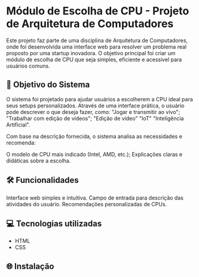 # Módulo de Escolha de CPU - Projeto de Arquitetura de Computadores
Este projeto faz parte de uma disciplina de Arquitetura de Computadores, onde foi desenvolvida uma interface web para resolver um problema real proposto por uma startup inovadora. O objetivo principal foi criar um módulo de escolha de CPU que seja simples, eficiente e acessível para usuários comuns.

## 🚀 Objetivo do Sistema

O sistema foi projetado para ajudar usuários a escolherem a CPU ideal para seus setups personalizados. Através de uma interface prática, o usuário pode descrever o que deseja fazer, como:
"Jogar e transmitir ao vivo";
"Trabalhar com edição de vídeos";
"Edição de vídeo"
"IoT"
"Inteligência Artificial".

Com base na descrição fornecida, o sistema analisa as necessidades e recomenda:

O modelo de CPU mais indicado (Intel, AMD, etc.);
Explicações claras e didáticas sobre a escolha.

## 🛠️ Funcionalidades

Interface web simples e intuitiva.
Campo de entrada para descrição das atividades do usuário.
Recomendações personalizadas de CPUs.

## 💻 Tecnologias utilizadas 
- HTML 
- CSS

## 🌐 Instalação


